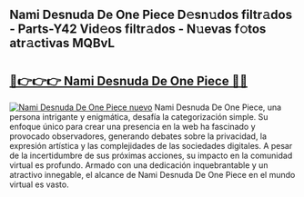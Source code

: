 ## Nami Desnuda De One Piece D𝚎sn𝚞dos filtr𝚊dos - Parts-Y42 Vid𝚎os filtr𝚊dos - N𝚞evas f𝚘tos atr𝚊ctivas MQBvL

# <h2><a href="http://mb79wb.tromn.icu/?c=Nami+Desnuda+De+One+Piece">🔗👉👉👉 Nami Desnuda De One Piece 🔗🔗</a></h2>

[![Nami Desnuda De One Piece nuevo](https://i.imgur.com/pEAQMta.gif)](http://mb79wb.tromn.icu/?c=Nami+Desnuda+De+One+Piece)
Nami Desnuda De One Piece, una persona intrigante y enigmática, desafía la categorización simple. Su enfoque único para crear una presencia en la web ha fascinado y provocado observadores, generando debates sobre la privacidad, la expresión artística y las complejidades de las sociedades digitales. A pesar de la incertidumbre de sus próximas acciones, su impacto en la comunidad virtual es profundo. Armado con una dedicación inquebrantable y un atractivo innegable, el alcance de Nami Desnuda De One Piece en el mundo virtual es vasto.
